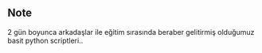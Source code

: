 ## Note

2 gün boyunca arkadaşlar ile eğitim sırasında beraber gelitirmiş olduğumuz basit python scriptleri..